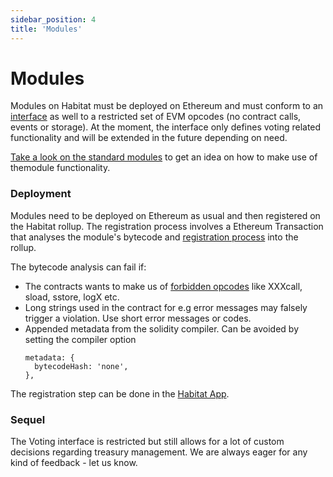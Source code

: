 ```yaml
---
sidebar_position: 4
title: 'Modules'
---
```


# Modules

Modules on Habitat must be deployed on Ethereum and must conform to an [interface](https://github.com/0xHabitat/habitat/blob/ca68c05614a7b74c48bfd5b5d2d7c11f7d21bf16/src/rollup/contracts/IModule.sol#L5) as well to a restricted set of EVM opcodes (no contract calls, events or storage).
At the moment, the interface only defines voting related functionality and will be extended in the future depending on need.

[Take a look on the standard modules](https://github.com/0xHabitat/habitat/tree/master/src/rollup/contracts/modules) to get an idea on how to make use of themodule functionality.


### Deployment

Modules need to be deployed on Ethereum as usual and then registered on the Habitat rollup.
The registration process involves a Ethereum Transaction that analyses the module's bytecode and [registration process](https://github.com/0xHabitat/habitat/blob/ca68c05614a7b74c48bfd5b5d2d7c11f7d21bf16/src/rollup/contracts/HabitatModule.sol#L120) into the rollup.

The bytecode analysis can fail if:
- The contracts wants to make us of [forbidden opcodes](https://github.com/0xHabitat/habitat/blob/ca68c05614a7b74c48bfd5b5d2d7c11f7d21bf16/src/rollup/contracts/HabitatModule.sol#L35)
  like XXXcall, sload, sstore, logX etc.
- Long strings used in the contract for e.g error messages may falsely trigger a violation. Use short error messages or codes.
- Appended metadata from the solidity compiler. Can be avoided by setting the compiler option
  ```
  metadata: {
    bytecodeHash: 'none',
  },
  ```

The registration step can be done in the [Habitat App](https://0xhabitat.org/app/#habitat-tools).


### Sequel

The Voting interface is restricted but still allows for a lot of custom decisions regarding treasury management.
We are always eager for any kind of feedback - let us know.
